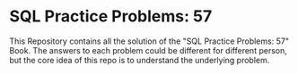 # SQL Practice Problems: 57

This Repository contains all the solution of the "SQL Practice Problems: 57" Book.
The answers to each problem could be different for different person, but the core idea of this repo is to understand the underlying problem.
